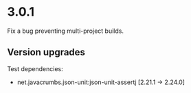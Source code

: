 # 3.0.1

Fix a bug preventing multi-project builds.

## Version upgrades

Test dependencies:
- net.javacrumbs.json-unit:json-unit-assertj [2.21.1 -> 2.24.0]

